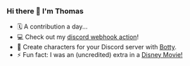 ### Hi there 👋 I'm Thomas

- 🗓️ A contribution a day...
- 💻 Check out my [discord webhook action](https://github.com/tsickert/discord-webhook)!
- 🤖 Create characters for your Discord server with [Botty](https://botty.gg).
- ⚡ Fun fact: I was an (uncredited) extra in a [Disney Movie!](https://www.imdb.com/title/tt0397113/)
